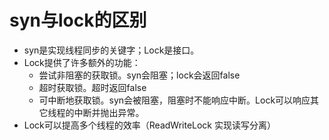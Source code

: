 # syn与lock的区别

- syn是实现线程同步的关键字；Lock是接口。
- Lock提供了许多额外的功能：
  - 尝试非阻塞的获取锁。syn会阻塞；lock会返回false
  - 超时获取锁。超时返回false
  - 可中断地获取锁。syn会被阻塞，阻塞时不能响应中断。Lock可以响应其它线程的中断并抛出异常。
- Lock可以提高多个线程的效率（ReadWriteLock 实现读写分离）